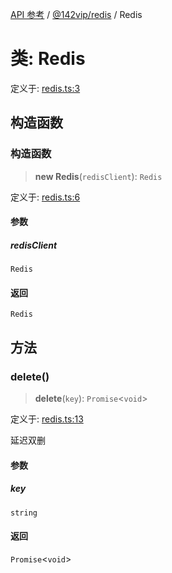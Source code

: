 [API 参考](../../../packages.md) / [@142vip/redis](../index.md) / Redis

# 类: Redis

定义于: [redis.ts:3](https://github.com/142vip/core-x/blob/293ce1057e8ca17514533d1e98d7acd05ef45b34/packages/redis/src/redis.ts#L3)

## 构造函数

### 构造函数

> **new Redis**(`redisClient`): `Redis`

定义于: [redis.ts:6](https://github.com/142vip/core-x/blob/293ce1057e8ca17514533d1e98d7acd05ef45b34/packages/redis/src/redis.ts#L6)

#### 参数

##### redisClient

`Redis`

#### 返回

`Redis`

## 方法

### delete()

> **delete**(`key`): `Promise`\<`void`\>

定义于: [redis.ts:13](https://github.com/142vip/core-x/blob/293ce1057e8ca17514533d1e98d7acd05ef45b34/packages/redis/src/redis.ts#L13)

延迟双删

#### 参数

##### key

`string`

#### 返回

`Promise`\<`void`\>
